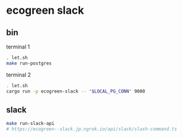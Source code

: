 # ecogreen slack

## bin

terminal 1

```bash
. let.sh
make run-postgres
```

terminal 2

```bash
. let.sh
cargo run -p ecogreen-slack -- "$LOCAL_PG_CONN" 9000
```

## slack

```bash
make run-slack-api
# https://ecogreen--slack.jp.ngrok.io/api/slack/slash-command.ts
```
